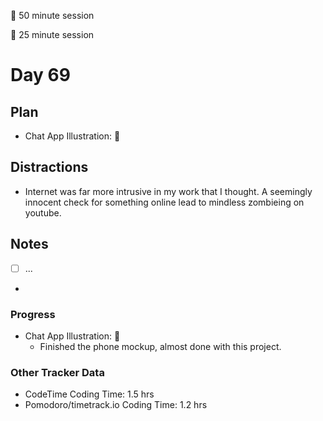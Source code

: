 🍒 50 minute session

🍅 25 minute session

# Day 69

## Plan

-   Chat App Illustration: 🍒

## Distractions

-   Internet was far more intrusive in my work that I thought. A seemingly innocent check for something online lead to mindless zombieing on youtube.

## Notes

-   [ ] ...

-

### Progress

-   Chat App Illustration: 🍒
    -   Finished the phone mockup, almost done with this project.

### Other Tracker Data

-   CodeTime Coding Time: 1.5 hrs
-   Pomodoro/timetrack.io Coding Time: 1.2 hrs

